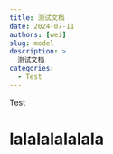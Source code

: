 ```yaml
---
title: 测试文档
date: 2024-07-11
authors: [wei]
slug: model
description: >
  测试文档
categories:
  - Test
---
```


Test

<!-- more -->

# lalalalalalala